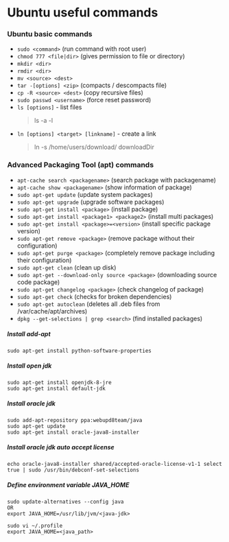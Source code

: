 # Ubuntu useful commands

### Ubuntu basic commands
* `sudo <command>`  (run command with root user)
* `chmod 777 <file|dir>` (gives permission to file or directory)
* `mkdir <dir>`
* `rmdir <dir>`
* `mv <source> <dest>`
* `tar -[options] <zip>` (compacts / descompacts file)
* `cp -R <source> <dest>` (copy recursive files)
* `sudo passwd <username>` (force reset password)
* `ls [options]` - list files
  > ls -a -l
* `ln [options] <target> [linkname]` - create a link
  > ln -s /home/users/download/ downloadDir

### Advanced Packaging Tool (apt) commands
* `apt-cache search <packagename>` (search package with packagename)
* `apt-cache show <packagename>` (show information of package)
* `sudo apt-get update` (update system packages)
* `sudo apt-get upgrade` (upgrade software packages)
* `sudo apt-get install <package>` (install package)
* `sudo apt-get install <package1> <package2>` (install multi packages)
* `sudo apt-get install <package>=<version>` (install specific package version)
* `sudo apt-get remove <package>` (remove package without their configuration)
* `sudo apt-get purge <package>` (completely remove package including their configuration)
* `sudo apt-get clean` (clean up disk)
* `sudo apt-get --download-only source <package>` (downloading source code package)
* `sudo apt-get changelog <package>` (check changelog of package)
* `sudo apt-get check` (checks for broken dependencies)
* `sudo apt-get autoclean` (deletes all .deb files from /var/cache/apt/archives)
* `dpkg --get-selections | grep <search>`  (find installed packages)

##### Install add-apt
    sudo apt-get install python-software-properties

##### Install open jdk
    sudo apt-get install openjdk-8-jre
    sudo apt-get install default-jdk

##### Install oracle jdk
    sudo add-apt-repository ppa:webupd8team/java
    sudo apt-get update
    sudo apt-get install oracle-java8-installer

##### Install oracle jdk auto accept license
    echo oracle-java8-installer shared/accepted-oracle-license-v1-1 select true | sudo /usr/bin/debconf-set-selections

##### Define environment variable JAVA_HOME
    sudo update-alternatives --config java
    OR
    export JAVA_HOME=/usr/lib/jvm/<java-jdk>

    sudo vi ~/.profile
    export JAVA_HOME=<java_path>
